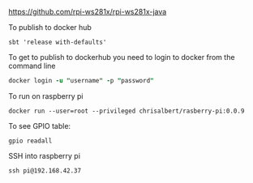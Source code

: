 

https://github.com/rpi-ws281x/rpi-ws281x-java


To publish to docker hub
```
sbt 'release with-defaults'
```

To get to publish to dockerhub you need to login to docker from the command line 
```j
docker login -u "username" -p "password"
```

To run on raspberry pi
```
docker run --user=root --privileged chrisalbert/rasberry-pi:0.0.9
```

To see GPIO table:
```
gpio readall
``` 


SSH into raspberry pi
```
ssh pi@192.168.42.37
```
